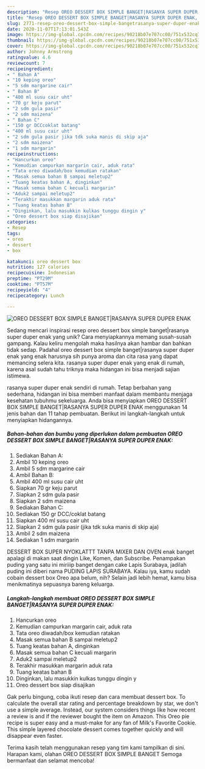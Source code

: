 ```yaml
---
description: "Resep OREO DESSERT BOX SIMPLE BANGET|RASANYA SUPER DUPER ENAK, Bisa Manjain Lidah"
title: "Resep OREO DESSERT BOX SIMPLE BANGET|RASANYA SUPER DUPER ENAK, Bisa Manjain Lidah"
slug: 2771-resep-oreo-dessert-box-simple-bangetrasanya-super-duper-enak-bisa-manjain-lidah
date: 2020-11-07T17:13:01.543Z
image: https://img-global.cpcdn.com/recipes/90218b07e707cc00/751x532cq70/oreo-dessert-box-simple-bangetrasanya-super-duper-enak-foto-resep-utama.jpg
thumbnail: https://img-global.cpcdn.com/recipes/90218b07e707cc00/751x532cq70/oreo-dessert-box-simple-bangetrasanya-super-duper-enak-foto-resep-utama.jpg
cover: https://img-global.cpcdn.com/recipes/90218b07e707cc00/751x532cq70/oreo-dessert-box-simple-bangetrasanya-super-duper-enak-foto-resep-utama.jpg
author: Johnny Armstrong
ratingvalue: 4.6
reviewcount: 7
recipeingredient:
- " Bahan A"
- "10 keping oreo"
- "5 sdm margarine cair"
- " Bahan B"
- "400 ml susu cair uht"
- "70 gr keju parut"
- "2 sdm gula pasir"
- "2 sdm maizena"
- " Bahan C"
- "150 gr DCCcoklat batang"
- "400 ml susu cair uht"
- "2 sdm gula pasir jika tdk suka manis di skip aja"
- "2 sdm maizena"
- "1 sdm margarin"
recipeinstructions:
- "Hancurkan oreo"
- "Kemudian campurkan margarin cair, aduk rata"
- "Tata oreo diwadah/box kemudian ratakan"
- "Masak semua bahan B sampai meletup2"
- "Tuang keatas bahan A, dinginkan"
- "Masak semua bahan C kecuali margarin"
- "Aduk2 sampai meletup2"
- "Terakhir masukkan margarin aduk rata"
- "Tuang keatas bahan B"
- "Dinginkan, lalu masukkin kulkas tunggu dingin y"
- "Oreo dessert box siap disajikan"
categories:
- Resep
tags:
- oreo
- dessert
- box

katakunci: oreo dessert box 
nutrition: 127 calories
recipecuisine: Indonesian
preptime: "PT29M"
cooktime: "PT57M"
recipeyield: "4"
recipecategory: Lunch

---
```



![OREO DESSERT BOX SIMPLE BANGET|RASANYA SUPER DUPER ENAK](https://img-global.cpcdn.com/recipes/90218b07e707cc00/751x532cq70/oreo-dessert-box-simple-bangetrasanya-super-duper-enak-foto-resep-utama.jpg)

Sedang mencari inspirasi resep oreo dessert box simple banget|rasanya super duper enak yang unik? Cara menyiapkannya memang susah-susah gampang. Kalau keliru mengolah maka hasilnya akan hambar dan bahkan tidak sedap. Padahal oreo dessert box simple banget|rasanya super duper enak yang enak harusnya sih punya aroma dan cita rasa yang dapat memancing selera kita.
rasanya super duper enak yang enak di rumah, karena asal sudah tahu triknya maka hidangan ini bisa menjadi sajian istimewa.


rasanya super duper enak sendiri di rumah. Tetap berbahan yang sederhana, hidangan ini bisa memberi manfaat dalam membantu menjaga kesehatan tubuhmu sekeluarga. Anda bisa menyiapkan OREO DESSERT BOX SIMPLE BANGET|RASANYA SUPER DUPER ENAK menggunakan 14 jenis bahan dan 11 tahap pembuatan. Berikut ini langkah-langkah untuk menyiapkan hidangannya.

<!--inarticleads1-->

##### Bahan-bahan dan bumbu yang diperlukan dalam pembuatan OREO DESSERT BOX SIMPLE BANGET|RASANYA SUPER DUPER ENAK:

1. Sediakan  Bahan A:
1. Ambil 10 keping oreo
1. Ambil 5 sdm margarine cair
1. Ambil  Bahan B:
1. Ambil 400 ml susu cair uht
1. Siapkan 70 gr keju parut
1. Siapkan 2 sdm gula pasir
1. Siapkan 2 sdm maizena
1. Sediakan  Bahan C:
1. Sediakan 150 gr DCC/coklat batang
1. Siapkan 400 ml susu cair uht
1. Siapkan 2 sdm gula pasir (jika tdk suka manis di skip aja)
1. Ambil 2 sdm maizena
1. Sediakan 1 sdm margarin


DESSERT BOX SUPER NYOKLATTT TANPA MIXER DAN OVEN enak banget apalagi di makan saat dingin Like, Komen, dan Subscribe. Penampakan puding yang satu ini miriiip banget dengan cake Lapis Surabaya, jadilah puding ini diberi nama PUDING LAPIS SURABAYA. Kalau iya, kamu sudah cobain dessert box Oreo apa belum, nih? Selain jadi lebih hemat, kamu bisa menikmatinya sepuasnya bareng keluarga. 

<!--inarticleads2-->

##### Langkah-langkah membuat OREO DESSERT BOX SIMPLE BANGET|RASANYA SUPER DUPER ENAK:

1. Hancurkan oreo
1. Kemudian campurkan margarin cair, aduk rata
1. Tata oreo diwadah/box kemudian ratakan
1. Masak semua bahan B sampai meletup2
1. Tuang keatas bahan A, dinginkan
1. Masak semua bahan C kecuali margarin
1. Aduk2 sampai meletup2
1. Terakhir masukkan margarin aduk rata
1. Tuang keatas bahan B
1. Dinginkan, lalu masukkin kulkas tunggu dingin y
1. Oreo dessert box siap disajikan


Gak perlu bingung, coba ikuti resep dan cara membuat dessert box. To calculate the overall star rating and percentage breakdown by star, we don&#39;t use a simple average. Instead, our system considers things like how recent a review is and if the reviewer bought the item on Amazon. This Oreo pie recipe is super easy and a must-make for any fan of Milk&#39;s Favorite Cookie. This simple layered chocolate dessert comes together quickly and will disappear even faster. 

Terima kasih telah menggunakan resep yang tim kami tampilkan di sini. Harapan kami, olahan OREO DESSERT BOX SIMPLE BANGET Semoga bermanfaat dan selamat mencoba!
